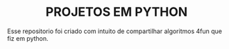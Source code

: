 <h1 align="center"> PROJETOS EM PYTHON </h1>

Esse repositorio foi criado com intuito de compartilhar algoritmos 4fun que fiz em python.
